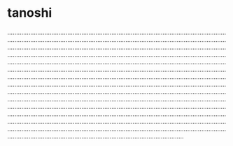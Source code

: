 # tanoshi

............................................................................................................................................................................................................................................................................................................................................................................................................................................................................................................................................................................................................................................................................................................................................................................................................................................................................................................................................................................................................................................................................................................................................................................................................................................................................................................................................................................................................................................................................................................................................................................................................................................................................................................................................................................................................................................................................................................
